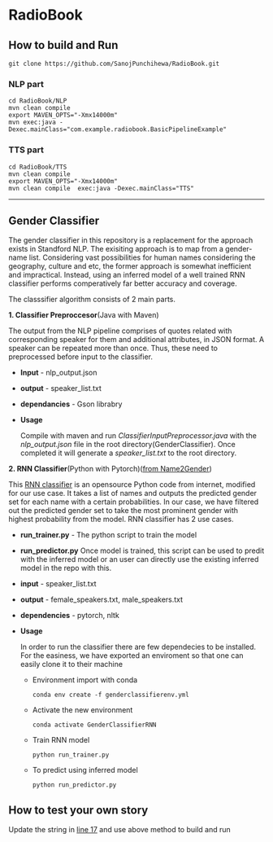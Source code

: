 # RadioBook

## How to build and Run
```
git clone https://github.com/SanojPunchihewa/RadioBook.git
```
### NLP part
```
cd RadioBook/NLP
mvn clean compile
export MAVEN_OPTS="-Xmx14000m"
mvn exec:java -Dexec.mainClass="com.example.radiobook.BasicPipelineExample"
```
### TTS part
```
cd RadioBook/TTS
mvn clean compile
export MAVEN_OPTS="-Xmx14000m"
mvn clean compile  exec:java -Dexec.mainClass="TTS"
```

------------


## Gender Classifier
The gender classifier in this repository is a replacement for the approach exists in Standford NLP. The exisiting 
approach is to map from a gender-name list. Considering vast possibilities for human names considering the 
geography, culture and etc, the former approach is somewhat inefficient and impractical. Instead, using an 
inferred model of a well trained RNN classifier performs comperatively far better accuracy and coverage.

The classsifier algorithm consists of 2 main parts.

**1. Classifier Preproccesor**(Java with Maven)

The output from the NLP pipeline comprises of quotes related with corresponding speaker for them and additional attributes, in JSON format. A speaker can be repeated more than once. Thus, these need to preprocessed before input to the classifier. 
- **Input** - nlp_output.json
- **output** - speaker_list.txt
- **dependancies** - Gson librabry
	   
- **Usage**

  Compile with maven and run *ClassifierInputPreprocessor.java* with the *nlp_output.json* file in the root directory(GenderClassifier).   Once completed it will generate a *speaker_list.txt* to the root directory.

**2. RNN Classifier**(Python with Pytorch)([from Name2Gender](https://github.com/ellisbrown/name2gender/tree/master/rnn "RNN classifier"))

This [RNN classifier](https://github.com/ellisbrown/name2gender/tree/master/rnn "RNN classifier") is an opensource Python code from internet, modified for our use case. It takes a list of names and outputs the predicted gender set for each name with a certain probabilities. In our case, we have filtered out the predicted gender set to take the most prominent gender with highest probability from the model. RNN classifier has 2 use cases.
- **run_trainer.py** - The python script to train the model
- **run_predictor.py**
Once model is trained, this script can be used to predit with the inferred model or an user can directly use the existing inferred model in the repo with this.
- **input** - speaker_list.txt
- **output** - female_speakers.txt, male_speakers.txt
- **dependencies** - pytorch, nltk

- **Usage**

  In order to run the classifier there are few dependecies to be installed. For the easiness, we have exported an enviroment so that one   can easily clone it to their machine
  
     - Environment import with conda
     
	   `conda env create -f genderclassifierenv.yml`
     - Activate the new environment
     
	   `conda activate GenderClassifierRNN`
     - Train RNN model
     
	   `python run_trainer.py`
     - To predict using inferred model
     
	   `python run_predictor.py`
	   

## How to test your own story

Update the string in [line 17](https://github.com/SanojPunchihewa/RadioBook/blob/fc78a53223075fe7e1b69ec806da80209d466d00/NLP/src/main/java/com/example/radiobook/BasicPipelineExample.java#L17)
and use above method to build and run
